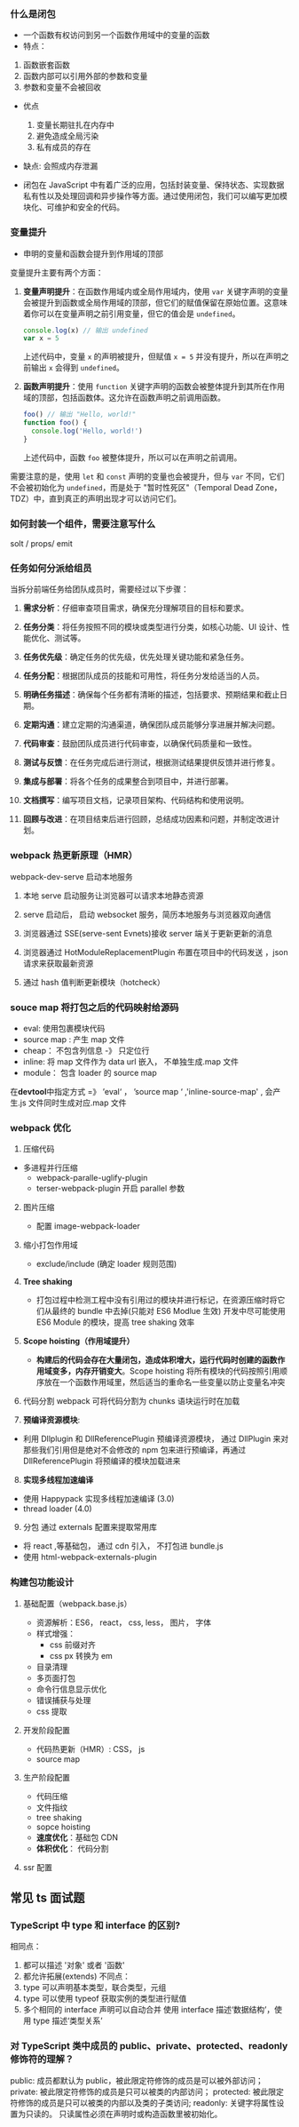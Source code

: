 ### 什么是闭包

- 一个函数有权访问到另一个函数作用域中的变量的函数
- 特点：

1.  函数嵌套函数
2.  函数内部可以引用外部的参数和变量
3.  参数和变量不会被回收

- 优点

  1. 变量长期驻扎在内存中
  2. 避免造成全局污染
  3. 私有成员的存在

- 缺点: 会照成内存泄漏

- 闭包在 JavaScript 中有着广泛的应用，包括封装变量、保持状态、实现数据私有性以及处理回调和异步操作等方面。通过使用闭包，我们可以编写更加模块化、可维护和安全的代码。

### 变量提升

- 申明的变量和函数会提升到作用域的顶部

变量提升主要有两个方面：

1. **变量声明提升**：在函数作用域内或全局作用域内，使用 `var` 关键字声明的变量会被提升到函数或全局作用域的顶部，但它们的赋值保留在原始位置。这意味着你可以在变量声明之前引用变量，但它的值会是 `undefined`。

   ```javascript
   console.log(x) // 输出 undefined
   var x = 5
   ```

   上述代码中，变量 `x` 的声明被提升，但赋值 `x = 5` 并没有提升，所以在声明之前输出 `x` 会得到 `undefined`。

2. **函数声明提升**：使用 `function` 关键字声明的函数会被整体提升到其所在作用域的顶部，包括函数体。这允许在函数声明之前调用函数。

   ```javascript
   foo() // 输出 "Hello, world!"
   function foo() {
     console.log('Hello, world!')
   }
   ```

   上述代码中，函数 `foo` 被整体提升，所以可以在声明之前调用。

需要注意的是，使用 `let` 和 `const` 声明的变量也会被提升，但与 `var` 不同，它们不会被初始化为 `undefined`，而是处于 "暂时性死区"（Temporal Dead Zone，TDZ）中，直到真正的声明出现才可以访问它们。

### 如何封装一个组件，需要注意写什么

solt / props/ emit

### 任务如何分派给组员

当拆分前端任务给团队成员时，需要经过以下步骤：

1. **需求分析**：仔细审查项目需求，确保充分理解项目的目标和要求。

2. **任务分类**：将任务按照不同的模块或类型进行分类，如核心功能、UI 设计、性能优化、测试等。

3. **任务优先级**：确定任务的优先级，优先处理关键功能和紧急任务。

4. **任务分配**：根据团队成员的技能和可用性，将任务分发给适当的人员。

5. **明确任务描述**：确保每个任务都有清晰的描述，包括要求、预期结果和截止日期。

6. **定期沟通**：建立定期的沟通渠道，确保团队成员能够分享进展并解决问题。

7. **代码审查**：鼓励团队成员进行代码审查，以确保代码质量和一致性。

8. **测试与反馈**：在任务完成后进行测试，根据测试结果提供反馈并进行修复。

9. **集成与部署**：将各个任务的成果整合到项目中，并进行部署。

10. **文档撰写**：编写项目文档，记录项目架构、代码结构和使用说明。

11. **回顾与改进**：在项目结束后进行回顾，总结成功因素和问题，并制定改进计划。

### webpack 热更新原理（HMR）

webpack-dev-serve 启动本地服务

1. 本地 serve 启动服务让浏览器可以请求本地静态资源
2. serve 启动后， 启动 websocket 服务，简历本地服务与浏览器双向通信

3. 浏览器通过 SSE(serve-sent Evnets)接收 server 端关于更新更新的消息
4. 浏览器通过 HotModuleReplacementPlugin 布置在项目中的代码发送 ，json 请求来获取最新资源
5. 通过 hash 值判断更新模块（hotcheck）

### souce map 将打包之后的代码映射给源码

- eval: 使用包裹模块代码
- source map : 产生 map 文件
- cheap： 不包含列信息 -》 只定位行
- inline: 将 map 文件作为 data url 嵌入， 不单独生成.map 文件
- module： 包含 loader 的 source map

在**devtool**中指定方式 =》 ’eval‘ ， ’source map ‘ ,'inline-source-map' , 会产生.js 文件同时生成对应.map 文件

### webpack 优化

1.  压缩代码

- 多进程并行压缩
  - webpack-paralle-uglify-plugin
  - terser-webpack-plugin 开启 parallel 参数

2. 图片压缩
   - 配置 image-webpack-loader
3. 缩小打包作用域
   - exclude/include (确定 loader 规则范围)
4. **Tree shaking**

   - 打包过程中检测工程中没有引用过的模块并进行标记，在资源压缩时将它们从最终的 bundle 中去掉(只能对 ES6 Modlue 生效) 开发中尽可能使用 ES6 Module 的模块，提高 tree shaking 效率

5. **Scope hoisting（作用域提升）**
   - **构建后的代码会存在大量闭包，造成体积增大，运行代码时创建的函数作用域变多，内存开销变大**。Scope hoisting 将所有模块的代码按照引用顺序放在一个函数作用域里，然后适当的重命名一些变量以防止变量名冲突
6. 代码分割
   webpack 可将代码分割为 chunks 语块运行时在加载
7. **预编译资源模块**:

- 利用 Dllplugin 和 DllReferencePlugin 预编译资源模块， 通过 DllPlugin 来对那些我们引用但是绝对不会修改的 npm 包来进行预编译，再通过 DllReferencePlugin 将预编译的模块加载进来

8.  **实现多线程加速编译**

- 使用 Happypack 实现多线程加速编译 (3.0)
- thread loader (4.0)

9. 分包 通过 externals 配置来提取常用库

- 将 react ,等基础包， 通过 cdn 引入， 不打包进 bundle.js
- 使用 html-webpack-externals-plugin

### 构建包功能设计

1. 基础配置（webpack.base.js）

   - 资源解析：ES6， react， css, less， 图片， 字体
   - 样式增强：
     - css 前缀对齐
     - css px 转换为 em
   - 目录清理
   - 多页面打包
   - 命令行信息显示优化
   - 错误捕获与处理
   - css 提取

2. 开发阶段配置

   - 代码热更新（HMR）: CSS， js
   - source map

3. 生产阶段配置

   - 代码压缩
   - 文件指纹
   - tree shaking
   - sopce hoisting
   - **速度优化**：基础包 CDN
   - **体积优化**： 代码分割

4. ssr 配置

## 常见 ts 面试题

### TypeScript 中 type 和 interface 的区别?

相同点：

1. 都可以描述 '对象' 或者 '函数'
2. 都允许拓展(extends)
   不同点：
3. type 可以声明基本类型，联合类型，元组
4. type 可以使用 typeof 获取实例的类型进行赋值
5. 多个相同的 interface 声明可以自动合并
   使用 interface 描述‘数据结构’，使用 type 描述‘类型关系’

### 对 TypeScript 类中成员的 public、private、protected、readonly 修饰符的理解？

public: 成员都默认为 public，被此限定符修饰的成员是可以被外部访问；
private: 被此限定符修饰的成员是只可以被类的内部访问；
protected: 被此限定符修饰的成员是只可以被类的内部以及类的子类访问;
readonly: 关键字将属性设置为只读的。 只读属性必须在声明时或构造函数里被初始化。
